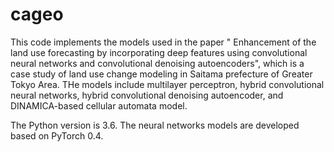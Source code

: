 # cageo

This code implements the models used in the paper " Enhancement of the land use forecasting by incorporating deep features using convolutional neural networks and convolutional denoising autoencoders", which is a case study of land use change modeling in Saitama prefecture of Greater Tokyo Area. THe models include multilayer perceptron, hybrid convolutional neural networks, hybrid convolutional denoising autoencoder, and DINAMICA-based cellular automata model.

The Python version is 3.6. The neural networks models are developed based on PyTorch 0.4.
